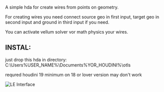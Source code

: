 A simple hda for create wires from points on geometry.

For creating wires you need connect source geo in first input, target geo in second input and ground in third input if you need.

You can activate vellum solver vor math physics your wires.

## INSTAL: ##
just drop this hda in directory: C:\Users\%USER_NAME%\Documents\%YOR_HOUDINI%\otls

requred houdini 19 minimum on 18 or lover version may don't work

![LE Interface](https://imgur.com/a/RpxjZQB)
